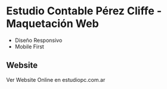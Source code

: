# Estudio Contable Pérez Cliffe - Maquetación Web
- Diseño Responsivo
- Mobile First

## Website
Ver Website Online en estudiopc.com.ar
